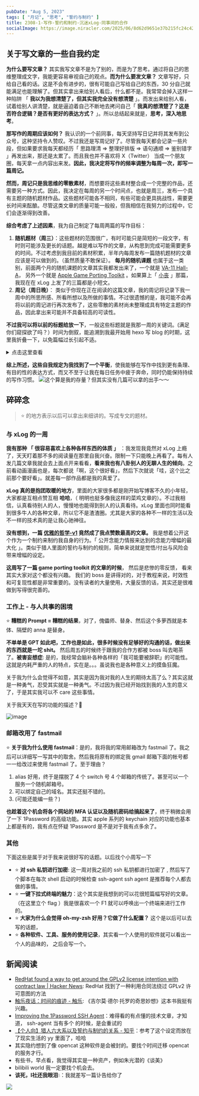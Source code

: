 ```yaml
---
pubDate: "Aug 5, 2023"
tags: [ "月记", "思考", "誓约与制约" ]
title: 2308-1-写作-誓约和制约-沉迷xLog-同事间的合作
socialImage: https://image.niracler.com/2025/06/8d62d9651e37b215fc24c42f8940f240.png
---
```


## 关于写文章的一些自我约定

**为什么要写文章？** 其实我写文章不是为了别的，而是为了思考。通过将自己的思维整理成文字，我能更容易审视自己的观点。**而为什么要发文章？** 文章写好，只给自己看的话。这是不会有进步的，很有可能自己写给自己的东西，30 分自己就能满足也能理解了。但其实拿出来给别人看后，什么都不是。我常常会掉入这样一种陷阱 「 **我以为我想清楚了，但其实我完全没有想清楚** 」。而发出来给别人看，试着给别人讲清楚，就是逼迫着自己不断地去拷问自己「 **我真的想清楚了？这是否符合逻辑？是否有更好的表达方式？** 」。所以总结起来就是，**思考，深入地思考**。

**那写作的周期应该如何？** 我认识的一个前同事，每天坚持写日记并将其发布到公众号，这种坚持令人赞叹。不过我还是写周记好了。尽管我每天都会记录一些片段，但如果要求我每天都经历「 思路理清 => 整理好排版 => 语句通顺 => 鉴别错字 」再发出来，那还是太累了。而且我也并不喜欢将 X（Twitter） 当成一个朋友圈，每天拿一点内容出来发。**因此，我决定将写作的频率调整为每周一次，即写一篇周记。**

**然而，周记只是我思维的零散素材**，而想要将这些素材整合成一个完整的作品，还需要另一种方式。因此，我决定在每周的另一个时间点，也就是周三，发布一个具有主题的随机题材作品。这些题材可能各不相同，有些可能会更具挑战性，需要更长时间来酝酿。尽管这类文章的质量可能一般般，但我相信在我努力的过程中，它们会逐渐得到改善。

**综合考虑了上述因素**，我为自己制定了每周两篇的写作目标：

1. **随机题材（周三）**：这些题材的范围很广，有时可能只是简短的一段文字，有时则可能涉及更长的话题。越是难以写作的文章，从构思到完成可能需要更多的时间。不过考虑到我目前的素材积累，半年内每周发布一篇随机题材的文章应该是可以做到的。（虽然质量不敢保证）。 **每月的随机课题** 也属于这一类别，前面两个月的随机课题的文章其实我都发出来了，一个就是 [VA-11 Hall-A](https://niracler.com/VA-11-Hall-A-Cyberpunk-Bartender-Actionmd)， 另外一个就是 [Apple Game Porting Toolkit](https://niracler.com/Apple-GPT-M1-Air-Yellow-Game) 。如果算上「 [小丧](https://niracler.com/sang-n--see-you) 」那篇，我现在在 xLog 上发了的三篇都是小短文。
2. **周记（周日晚）**： 类似于你现在正在阅读的这篇文章，我的周记将记录下我一周中的所思所感、所看所想以及所做的事情。不过很遗憾的是，我可能不会再将以前的周记进行再次发布了，这些零散的素材尚未整理成具有特定主题的作品，因此拿出来可能并不具备较高的可读性。

**不过我可以将以前的标题给放一下**，一般这些标题就是我那一周的关键词。(满足你们窥探欲了吗？）时间为倒叙，能追溯到我最开始用 hexo 写 blog 的时期，这里我折叠一下，以免篇幅过长引起不适。

<details>
<summary>
   点击这里查看
 </summary>

![](https://image.niracler.com/2025/06/842b6abeb6405d51c3f0b8af34cc95e1.png)

![](https://image.niracler.com/2025/06/6f9a565fbda25aff72c3b8c4e0010d96.png)

![](https://image.niracler.com/2025/06/36ea867ed96d19d9e7a1ad27aeefbe4d.png)

![](https://image.niracler.com/2025/06/9fb58dfd3eb538c9be3732ca6c69f969.png)

![](https://image.niracler.com/2025/06/781fac582473b74b74063614fe238c56.png)

</details>

**综上所述，这些自我规定为我找到了一个平衡**，使我能够在写作中找到更有条理、有目的性的表达方式，而又不至于让我在每日任务中疲于奔命，同时仍能保持持续的写作习惯。
![这个算是我的存量？但其实没有几篇可以拿的出手～～](https://image.niracler.com/2025/06/8d62d9651e37b215fc24c42f8940f240.png)

## 碎碎念

> ⭐  的地方表示以后可以拿出来细讲的。写成专文的题材。

### 与 xLog 的一周

**我有那种 「 很容易喜欢上各种各样东西的体质 」** ：我发现我竟然对 xLog 上瘾了，天天盯着那不多的阅读量在那里自我兴奋。限制一下只能晚上再看了。每有人发几篇文章我就会去上面点开来看看，**看来我也有八卦别人的无聊人生的倾向**。之前看动画漫画也是，每次都说「啊，这个很好看」，然后下次就说「哇，这个比之前那个要好看」。就差每一部作品都是我的真爱了。

**xLog 真的是抱团取暖的地方**，里面的大家很多都是刚开始写博客不久的小年轻，大家都是互相点赞互相 **哈哈**，（ 明明也挺多像我这样的菜鸡文章的）。不过我相信，认真看待别人的人，慢慢地也能得到别人的认真看待。xLog 里面也同时能看到很多牛人的各种文章，所以它不是渣渣圈。尤其是大家的各种不一样的生活以及不一样的技术真的是让我心驰神往。

**没有想到，一篇  [优雅的哲学-v1](https://niracler.com/elegant) 竟然成了我点赞数最高的文章。** 我是想着公开这个作为一个制约来制约我自身的行为。「 公开念能力情报来达到的念能力增幅的最大化 」。类似于猎人里面的誓约与制约的规则，简单来说就是觉悟/付出与风险会带来增幅的设定。

**这周写了一篇 game porting toolkit 的文章的时候**， 然后是悲惨的零反馈， 看来其实大家对这个都没有兴趣。 我们的 boss 是讲得对的，对于教程来说，时效性和可复现性都是非常重要的。没有读者的大量使用，大量反馈的话，其实还是很难做到写得很完善的。

### 工作上 - 与人共事的困境

⭐ **糟糕的 Prompt = 糟糕的结果**，对了，傀儡师、替身、然后这个多萝西就是本体、隔壁的 anna 是替身。

**不单单是 GPT 如此吧，工作也是如此，很多时候没有足够好的沟通的话，做出来的东西就是一坨 shit。** 然后周五的时候终于跟我的合作方都被 boss 叫去喝茶了。**被害妄想症**: 是的，我经常会脑补各种各样的「我可能要被辞职」的可能性。这就是内耗严重的人的特点，实在是。。。虽说我也是各种意义上的摸鱼狂魔。

关于我为什么会觉得不如意，其实是因为我对我的人生的期待太高了么？其实这就是一种勇气，忍受其实就是一种勇气。不过因为我已经开始找到我的人生的意义了，于是其实我可以不 care 这些事情。

关于我天天在写的功能的描述？🤣

![image](./attachments/bafkreid53okhsgpwvqpsrb6lhj3zf7k6yzi3mjdreiju5hjl5x3mwkyiim)

### 邮箱改用了 fastmail

⭐ **关于我为什么使用 fastmail**：是的，我将我的常用邮箱改为 fastmail 了。我之后可以详细写一写其中的取舍。然后我将原有的绑定我 gmail 邮箱下面的帐号都一一给改过来使用 fastmail 了。至于理由？

1. alias 好用，终于是摆脱了 4 个 switch 号 4 个邮箱的传统了。甚至可以一个服务一个随机邮箱号。
2. 可以绑定自己的域名。其实还挺不错的。
3. (可能还能编一些？)

**也趁着这个机会将各个网站的 MFA 认证以及随机密码给搞起来了**，终于稍微会用了一下 1Password 的高级功能。其实 apple 系列的 keychain 对应的功能也基本上都是有的，我有点在怀疑 1Password 是不是对于我有点多余了。

### 其他

下面这些是属于对于我来说很好写的话题。以后找个小周写一下

- ⭐ **对 ssh 私钥进行加密**: 这一周对我之前的 ssh 私钥都进行加密了 , 然后写了个脚本在每次 shell 启动的时候检查 ssh-agent ssh agent 是推荐每个人都去做的事情。
- ⭐ **一键下拉式终端的魅力**：这个其实是我想到的可以花很短篇幅写好的文章。（在这里立个 flag ）我是很喜欢一个 F1 就可以呼唤出一个终端来进行工作的。
- ⭐ **大家为什么会觉得 oh-my-zsh 好用？它做了什么配置？** 这个是以后可以去写的话题，
- ⭐ **各种软件、工具、服务的使用记录**，其实看一个人使用的软件就可以看出一个人的品味的， 之后会写一个。

## 新闻阅读

- [RedHat found a way to get around the GPLv2 license intention with contract law | Hacker News](https://news.ycombinator.com/item?id=37003489): RedHat 找到了一种利用合同法绕过 GPLv2 许可意图的方法
- [触乐夜话：时间的痕迹 - 触乐](http://www.chuapp.com/article/289442.html): 《吉尔莫·德尔·托罗的奇思妙想》这本书我挺有兴趣。
- [Improving the 1Password SSH Agent](https://blog.mikealmel.ooo/supercharging-the-1password-ssh-agent)：难得看的有点懂的技术文章，才知道， ssh-agent 当有多个 的时候，是会重试的
- [【个人向】猎人六大系以及誓约与制约的关系 - 知乎](https://zhuanlan.zhihu.com/p/34530210)：参考了这个设定而放在了现实生活的 yy 里面了，哈哈
- 其实隐约想到了像 opencat 这种软件是会被封的。要找个时间迁移 opencat 的服务才行。
- 有些书，早点看，我觉得其实是一种资产，例如朱光潜的《谈美》
- bilibili world 我一定要找个机会去。
- **该死，I社还我眼泪**💧：我就差写一篇讣告给你了

![](https://image.niracler.com/2025/06/2b796f576f2d4116bdd79c5787bae86d.png)
